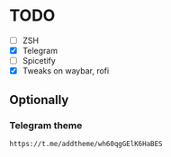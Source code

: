 # TODO

- [ ] ZSH
- [x] Telegram
- [ ] Spicetify
- [x] Tweaks on waybar, rofi

## Optionally

### Telegram theme

`https://t.me/addtheme/wh60qgGElK6HaBES`